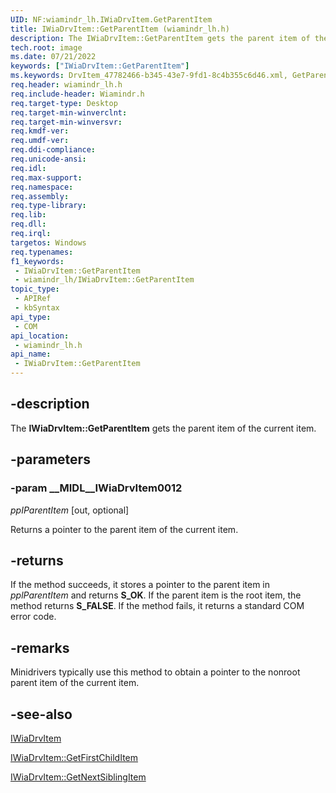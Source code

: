 ```yaml
---
UID: NF:wiamindr_lh.IWiaDrvItem.GetParentItem
title: IWiaDrvItem::GetParentItem (wiamindr_lh.h)
description: The IWiaDrvItem::GetParentItem gets the parent item of the current item.
tech.root: image
ms.date: 07/21/2022
keywords: ["IWiaDrvItem::GetParentItem"]
ms.keywords: DrvItem_47782466-b345-43e7-9fd1-8c4b355c6d46.xml, GetParentItem, GetParentItem method [Imaging Devices], GetParentItem method [Imaging Devices],IWiaDrvItem interface, IWiaDrvItem interface [Imaging Devices],GetParentItem method, IWiaDrvItem.GetParentItem, IWiaDrvItem::GetParentItem, image.iwiadrvitem_getparentitem, wiamindr_lh/IWiaDrvItem::GetParentItem
req.header: wiamindr_lh.h
req.include-header: Wiamindr.h
req.target-type: Desktop
req.target-min-winverclnt: 
req.target-min-winversvr: 
req.kmdf-ver: 
req.umdf-ver: 
req.ddi-compliance: 
req.unicode-ansi: 
req.idl: 
req.max-support: 
req.namespace: 
req.assembly: 
req.type-library: 
req.lib: 
req.dll: 
req.irql: 
targetos: Windows
req.typenames: 
f1_keywords:
 - IWiaDrvItem::GetParentItem
 - wiamindr_lh/IWiaDrvItem::GetParentItem
topic_type:
 - APIRef
 - kbSyntax
api_type:
 - COM
api_location:
 - wiamindr_lh.h
api_name:
 - IWiaDrvItem::GetParentItem
---
```


## -description

The **IWiaDrvItem::GetParentItem** gets the parent item of the current item.

## -parameters

### -param __MIDL__IWiaDrvItem0012

*ppIParentItem* [out, optional]

Returns a pointer to the parent item of the current item.

## -returns

If the method succeeds, it stores a pointer to the parent item in *pplParentItem* and returns **S_OK**. If the parent item is the root item, the method returns **S_FALSE**. If the method fails, it returns a standard COM error code.

## -remarks

Minidrivers typically use this method to obtain a pointer to the nonroot parent item of the current item.

## -see-also

[IWiaDrvItem](./nn-wiamindr_lh-iwiadrvitem.md)

[IWiaDrvItem::GetFirstChildItem](./nf-wiamindr_lh-iwiadrvitem-getfirstchilditem.md)

[IWiaDrvItem::GetNextSiblingItem](./nf-wiamindr_lh-iwiadrvitem-getnextsiblingitem.md)
